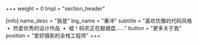 +++
weight = 0
tmpl = "section_header"

[info]
name_desc = "我是"
big_name = "秦冲"
subtitle = "喜欢优雅的代码风格 &nbsp;&bull;&nbsp; 热爱优秀的设计作品 &nbsp;&bull;&nbsp; 嘘！码农正在敲键盘……"
button = "更多关于我"
position = "爱好摄影的全栈工程师"
+++
